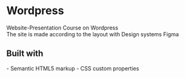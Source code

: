 # Wordpress
Website-Presentation Course on Wordpress <br>
The site is made according to the layout with Design systems Figma 

<h2> Built with </h2>
- Semantic HTML5 markup
- CSS custom properties
